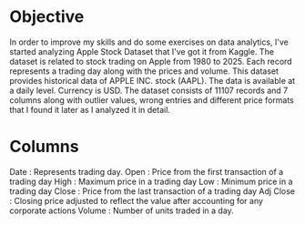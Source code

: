 # Objective
In order to improve my skills and do some exercises on data analytics, I've started analyzing Apple Stock Dataset that I've got it from Kaggle. The dataset is related to stock trading on Apple from 1980 to 2025. Each record represents a trading day along with the prices and volume. This dataset provides historical data of APPLE INC. stock (AAPL). The data is available at a daily level. Currency is USD. The dataset consists of 11107 records and 7 columns along with outlier values, wrong entries and different price formats that I found it later as I analyzed it in detail.

# Columns
Date : Represents trading day.
Open : Price from the first transaction of a trading day
High : Maximum price in a trading day
Low : Minimum price in a trading day
Close : Price from the last transaction of a trading day
Adj Close : Closing price adjusted to reflect the value after accounting for any corporate actions
Volume : Number of units traded in a day. 
